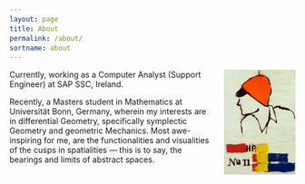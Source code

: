 ```yaml
---
layout: page
title: About
permalink: /about/
sortname: about
---
```


<a href="/img/plackard.jpg"><img src="/img/plackard_cropped.jpg" style="float:right;width:25%;padding-left:20px;"></a>
<p>Currently, working as a Computer Analyst (Support Engineer) at SAP SSC, Ireland.</p>

<p>Recently, a Masters student in Mathematics at Universität Bonn, Germany, wherein my interests are in differential Geometry, specifically symplectic Geometry and geometric Mechanics.  Most awe-inspiring for me, are the functionalities and visualities of the cusps in spatialities &mdash; this is to say, the bearings and limits of abstract spaces.</p>
